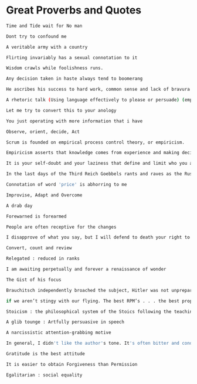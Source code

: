 # Great Proverbs and Quotes

```bash
Time and Tide wait for No man
```

```bash
Dont try to confound me
```

```bash
A veritable army with a country
```

```bash
Flirting invariably has a sexual connotation to it
```

```bash
Wisdom crawls while foolishness runs. 
```

```bash
Any decision taken in haste always tend to boomerang
```

```bash
He ascribes his success to hard work, common sense and lack of bravura
```

```bash
A rhetoric talk (Using language effectively to please or persuade) (empty talk)
```

```bash
Let me try to convert this to your anology
```

```bash
You just operating with more information that i have
```

```bash
Observe, orient, decide, Act
```

```bash
Scrum is founded on empirical process control theory, or empiricism. 
```

```bash
Empiricism asserts that knowledge comes from experience and making decisions based on what is known
```

```bash
It is your self-doubt and your laziness that define and limit who you are
```

```bash
In the last days of the Third Reich Goebbels rants and raves as the Russians come closer
```

```bash
Connotation of word 'price' is abhorring to me
```

```bash
Improvise, Adapt and Overcome
```

```bash
A drab day
```

```bash
Forewarned is forearmed
```

```bash
People are often receptive for the changes
```

```bash
I disapprove of what you say, but I will defend to death your right to say it
```

```bash
Convert, count and review
```

```bash
Relegated : reduced in ranks
```

```bash
I am awaiting perpetually and forever a renaissance of wonder
```

```bash
The Gist of his focus
```

```bash
Brauchitsch independently broached the subject, Hitler was not unprepared.
```

```bash
if we aren’t stingy with our flying. The best RPM’s . . . the best prop settings . . . the properly chosen altitude . . . all those are necessary for us to accomplish the mission
```

```bash
Stoicism : the philosophical system of the Stoics following the teachings of the ancient Greek philosopher Zeno. An indifference to pleasure or pain
```

```bash
A glib tounge : Artfully persuasive in speech
```

```bash
A narcissistic attention-grabbing motive
```

```bash
In general, I didn't like the author's tone. It's often bitter and condescending
```

```bash
Gratitude is the best attitude
```

```bash
It is easier to obtain Forgiveness than Permission
```

```bash
Egalitarian : social equality
```